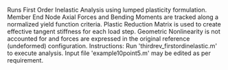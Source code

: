 Runs First Order Inelastic Analysis using lumped plasticity formulation. Member End Node Axial Forces and Bending Moments are tracked along a normalized yield function criteria.
Plastic Reduction Matrix is used to create effective tangent stiffness for each load step. Geometric Nonlinearity is not accounted for and forces are expressed in the original 
reference (undeformed) configuration. 
Instructions: Run 'thirdrev_firstordinelastic.m' to execute analysis. Input file 'example10point5.m' may be edited as per requirement. 
